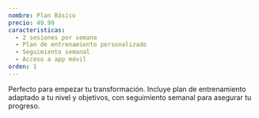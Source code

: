 ```yaml
---
nombre: Plan Básico
precio: 49.99
caracteristicas:
  - 2 sesiones por semana
  - Plan de entrenamiento personalizado
  - Seguimiento semanal
  - Acceso a app móvil
orden: 1
---
```


Perfecto para empezar tu transformación. Incluye plan de entrenamiento adaptado a tu nivel y objetivos, con seguimiento semanal para asegurar tu progreso.